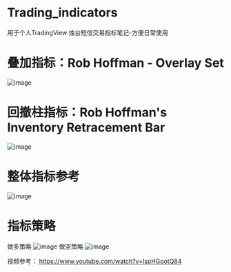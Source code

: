 # Trading_indicators
用于个人TradingView 烛台短信交易指标笔记-方便日常使用

# 叠加指标：Rob Hoffman - Overlay Set

![image](https://github.com/dioos886/Trading_indicators/assets/31064101/ee6110a6-b54b-43fa-bf4d-e1c62d639fa7)

# 回撤柱指标：Rob Hoffman's Inventory Retracement Bar
![image](https://github.com/dioos886/Trading_indicators/assets/31064101/a8e4fb65-cc25-483a-b53b-ffa4b419e302)

# 整体指标参考
![image](https://github.com/dioos886/Trading_indicators/assets/31064101/466f4039-8b35-4af8-848b-15f09b960d59)


# 指标策略
做多策略
![image](https://github.com/dioos886/Trading_indicators/assets/31064101/af8f5bfd-f07e-4301-ac6b-f6da1bc77949)
做空策略
![image](https://github.com/dioos886/Trading_indicators/assets/31064101/f0b2d7ac-ba38-4e9c-aa5d-f20d6e91743f)

视频参考：
https://www.youtube.com/watch?v=IspHGootQ84
